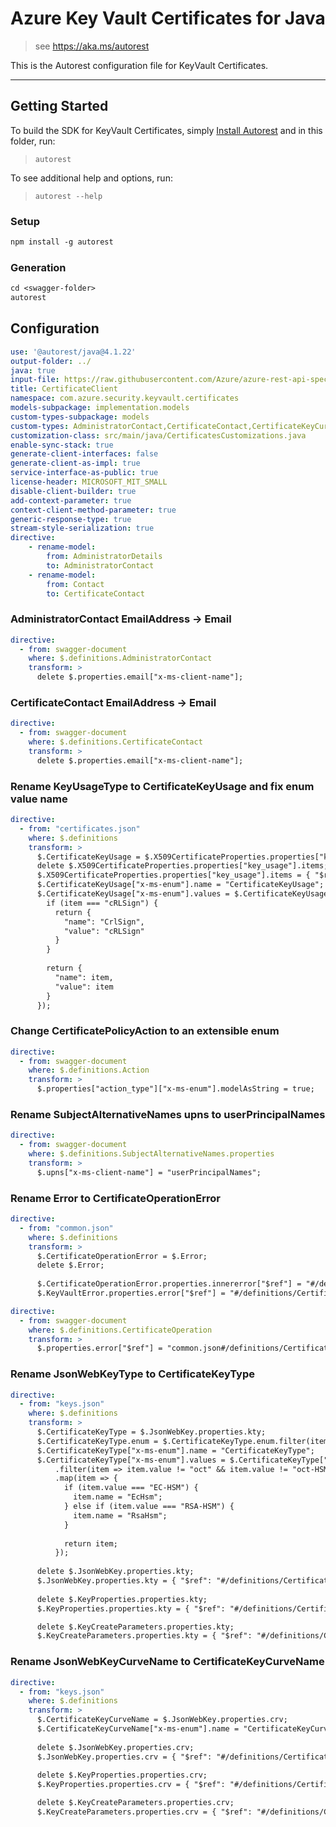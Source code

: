 # Azure Key Vault Certificates for Java

> see https://aka.ms/autorest

This is the Autorest configuration file for KeyVault Certificates.

---
## Getting Started
To build the SDK for KeyVault Certificates, simply [Install Autorest](https://aka.ms/autorest) and
in this folder, run:

> `autorest`

To see additional help and options, run:

> `autorest --help`

### Setup
```ps
npm install -g autorest
```

### Generation

```ps
cd <swagger-folder>
autorest
```

## Configuration

```yaml
use: '@autorest/java@4.1.22'
output-folder: ../
java: true
input-file: https://raw.githubusercontent.com/Azure/azure-rest-api-specs/551275acb80e1f8b39036b79dfc35a8f63b601a7/specification/keyvault/data-plane/Microsoft.KeyVault/stable/7.4/certificates.json
title: CertificateClient
namespace: com.azure.security.keyvault.certificates
models-subpackage: implementation.models
custom-types-subpackage: models
custom-types: AdministratorContact,CertificateContact,CertificateKeyCurveName,CertificateKeyType,CertificateKeyUsage,CertificateOperationError,CertificatePolicyAction,SubjectAlternativeNames
customization-class: src/main/java/CertificatesCustomizations.java
enable-sync-stack: true
generate-client-interfaces: false
generate-client-as-impl: true
service-interface-as-public: true
license-header: MICROSOFT_MIT_SMALL
disable-client-builder: true
add-context-parameter: true
context-client-method-parameter: true
generic-response-type: true
stream-style-serialization: true
directive:
    - rename-model:
        from: AdministratorDetails
        to: AdministratorContact
    - rename-model:
        from: Contact
        to: CertificateContact
```

### AdministratorContact EmailAddress -> Email
```yaml
directive:
  - from: swagger-document
    where: $.definitions.AdministratorContact
    transform: >
      delete $.properties.email["x-ms-client-name"];
```

### CertificateContact EmailAddress -> Email
```yaml
directive:
  - from: swagger-document
    where: $.definitions.CertificateContact
    transform: >
      delete $.properties.email["x-ms-client-name"];
```

### Rename KeyUsageType to CertificateKeyUsage and fix enum value name
```yaml
directive:
  - from: "certificates.json"
    where: $.definitions
    transform: >
      $.CertificateKeyUsage = $.X509CertificateProperties.properties["key_usage"].items;
      delete $.X509CertificateProperties.properties["key_usage"].items;
      $.X509CertificateProperties.properties["key_usage"].items = { "$ref": "#/definitions/CertificateKeyUsage" };
      $.CertificateKeyUsage["x-ms-enum"].name = "CertificateKeyUsage";
      $.CertificateKeyUsage["x-ms-enum"].values = $.CertificateKeyUsage.enum.map(item => {
        if (item === "cRLSign") {
          return {
            "name": "CrlSign",
            "value": "cRLSign"
          }
        }
        
        return {
          "name": item,
          "value": item
        }
      });
```

### Change CertificatePolicyAction to an extensible enum
```yaml
directive:
  - from: swagger-document
    where: $.definitions.Action
    transform: >
      $.properties["action_type"]["x-ms-enum"].modelAsString = true;
```

### Rename SubjectAlternativeNames upns to userPrincipalNames
```yaml
directive:
  - from: swagger-document
    where: $.definitions.SubjectAlternativeNames.properties
    transform: >
      $.upns["x-ms-client-name"] = "userPrincipalNames";
```

### Rename Error to CertificateOperationError
```yaml
directive:
  - from: "common.json"
    where: $.definitions
    transform: >
      $.CertificateOperationError = $.Error;
      delete $.Error;
      
      $.CertificateOperationError.properties.innererror["$ref"] = "#/definitions/CertificateOperationError";
      $.KeyVaultError.properties.error["$ref"] = "#/definitions/CertificateOperationError";
```

```yaml
directive:
  - from: swagger-document
    where: $.definitions.CertificateOperation
    transform: >
      $.properties.error["$ref"] = "common.json#/definitions/CertificateOperationError";
```

### Rename JsonWebKeyType to CertificateKeyType
```yaml
directive:
  - from: "keys.json"
    where: $.definitions
    transform: >
      $.CertificateKeyType = $.JsonWebKey.properties.kty;
      $.CertificateKeyType.enum = $.CertificateKeyType.enum.filter(item => item != "oct" && item != "oct-HSM");
      $.CertificateKeyType["x-ms-enum"].name = "CertificateKeyType";
      $.CertificateKeyType["x-ms-enum"].values = $.CertificateKeyType["x-ms-enum"].values
          .filter(item => item.value != "oct" && item.value != "oct-HSM")
          .map(item => {
            if (item.value === "EC-HSM") {
              item.name = "EcHsm";
            } else if (item.value === "RSA-HSM") {
              item.name = "RsaHsm";
            }
            
            return item;
          });
      
      delete $.JsonWebKey.properties.kty;
      $.JsonWebKey.properties.kty = { "$ref": "#/definitions/CertificateKeyType" };
        
      delete $.KeyProperties.properties.kty;
      $.KeyProperties.properties.kty = { "$ref": "#/definitions/CertificateKeyType" };

      delete $.KeyCreateParameters.properties.kty;
      $.KeyCreateParameters.properties.kty = { "$ref": "#/definitions/CertificateKeyType" };
```

### Rename JsonWebKeyCurveName to CertificateKeyCurveName
```yaml
directive:
  - from: "keys.json"
    where: $.definitions
    transform: >
      $.CertificateKeyCurveName = $.JsonWebKey.properties.crv;
      $.CertificateKeyCurveName["x-ms-enum"].name = "CertificateKeyCurveName";
      
      delete $.JsonWebKey.properties.crv;
      $.JsonWebKey.properties.crv = { "$ref": "#/definitions/CertificateKeyCurveName" };
        
      delete $.KeyProperties.properties.crv;
      $.KeyProperties.properties.crv = { "$ref": "#/definitions/CertificateKeyCurveName" };

      delete $.KeyCreateParameters.properties.crv;
      $.KeyCreateParameters.properties.crv = { "$ref": "#/definitions/CertificateKeyCurveName" };
```
